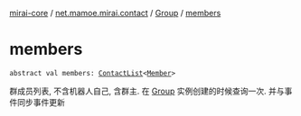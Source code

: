 [mirai-core](../../index.md) / [net.mamoe.mirai.contact](../index.md) / [Group](index.md) / [members](./members.md)

# members

`abstract val members: `[`ContactList`](../-contact-list/index.md)`<`[`Member`](../-member/index.md)`>`

群成员列表, 不含机器人自己, 含群主.
在 [Group](index.md) 实例创建的时候查询一次. 并与事件同步事件更新

